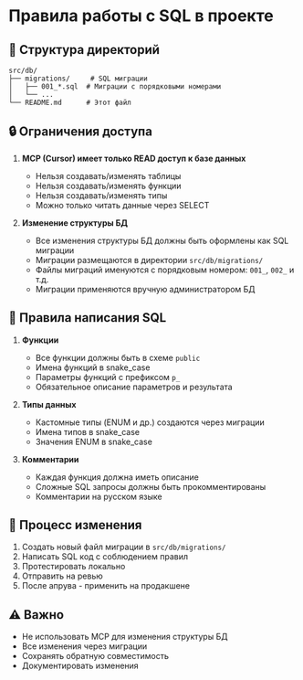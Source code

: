 # Правила работы с SQL в проекте

## 📁 Структура директорий

```
src/db/
├── migrations/     # SQL миграции
│   ├── 001_*.sql  # Миграции с порядковыми номерами
│   └── ...
└── README.md      # Этот файл
```

## 🔒 Ограничения доступа

1. **MCP (Cursor) имеет только READ доступ к базе данных**
   - Нельзя создавать/изменять таблицы
   - Нельзя создавать/изменять функции
   - Нельзя создавать/изменять типы
   - Можно только читать данные через SELECT

2. **Изменение структуры БД**
   - Все изменения структуры БД должны быть оформлены как SQL миграции
   - Миграции размещаются в директории `src/db/migrations/`
   - Файлы миграций именуются с порядковым номером: `001_`, `002_` и т.д.
   - Миграции применяются вручную администратором БД

## 📝 Правила написания SQL

1. **Функции**
   - Все функции должны быть в схеме `public`
   - Имена функций в snake_case
   - Параметры функций с префиксом `p_`
   - Обязательное описание параметров и результата

2. **Типы данных**
   - Кастомные типы (ENUM и др.) создаются через миграции
   - Имена типов в snake_case
   - Значения ENUM в snake_case

3. **Комментарии**
   - Каждая функция должна иметь описание
   - Сложные SQL запросы должны быть прокомментированы
   - Комментарии на русском языке

## 🔄 Процесс изменения

1. Создать новый файл миграции в `src/db/migrations/`
2. Написать SQL код с соблюдением правил
3. Протестировать локально
4. Отправить на ревью
5. После апрува - применить на продакшене

## ⚠️ Важно

- Не использовать MCP для изменения структуры БД
- Все изменения через миграции
- Сохранять обратную совместимость
- Документировать изменения 